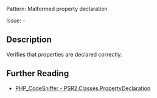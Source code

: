 Pattern: Malformed property declaration

Issue: -

## Description

Verifies that properties are declared correctly.

## Further Reading

* [PHP_CodeSniffer - PSR2.Classes.PropertyDeclaration](https://github.com/PHPCSStandards/PHP_CodeSniffer/blob/master/src/Standards/PSR2/Sniffs/Classes/PropertyDeclarationSniff.php)
